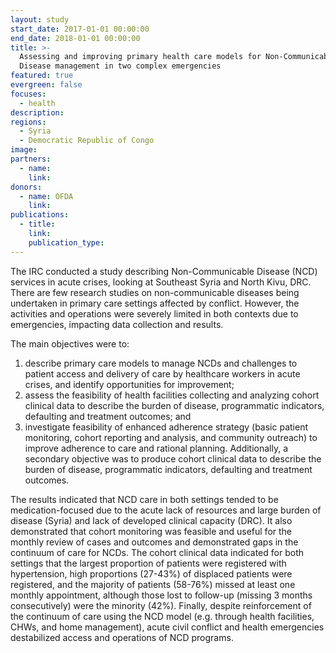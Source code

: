 ```yaml
---
layout: study
start_date: 2017-01-01 00:00:00
end_date: 2018-01-01 00:00:00
title: >-
  Assessing and improving primary health care models for Non-Communicable
  Disease management in two complex emergencies
featured: true
evergreen: false
focuses:
  - health
description:
regions:
  - Syria
  - Democratic Republic of Congo
image:
partners:
  - name:
    link:
donors:
  - name: OFDA
    link:
publications:
  - title:
    link:
    publication_type:
---
```


The IRC conducted a study describing Non-Communicable Disease (NCD) services in acute crises, looking at Southeast Syria and North Kivu, DRC. There are few research studies on non-communicable diseases being undertaken in primary care settings affected by conflict. However, the activities and operations were severely limited in both contexts due to emergencies, impacting data collection and results.&nbsp;

The main objectives were to:

1. describe primary care models to manage NCDs and challenges to patient access and delivery of care by healthcare workers in acute crises, and identify opportunities for improvement;
2. assess the feasibility of health facilities collecting and analyzing cohort clinical data to describe the burden of disease, programmatic indicators, defaulting and treatment outcomes; and
3. investigate feasibility of enhanced adherence strategy (basic patient monitoring, cohort reporting and analysis, and community outreach) to improve adherence to care and rational planning. Additionally, a secondary objective was to produce cohort clinical data to describe the burden of disease, programmatic indicators, defaulting and treatment outcomes.&nbsp;

The results indicated that NCD care in both settings tended to be medication-focused due to the acute lack of resources and large burden of disease (Syria) and lack of developed clinical capacity (DRC). It also demonstrated that cohort monitoring was feasible and useful for the monthly review of cases and outcomes and demonstrated gaps in the continuum of care for NCDs. The cohort clinical data indicated for both settings that the largest proportion of patients were registered with hypertension, high proportions (27-43%) of displaced patients were registered, and the majority of patients (58-76%) missed at least one monthly appointment, although those lost to follow-up (missing 3 months consecutively) were the minority (42%). Finally, despite reinforcement of the continuum of care using the NCD model (e.g. through health facilities, CHWs, and home management), acute civil conflict and health emergencies destabilized access and operations of NCD programs.